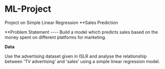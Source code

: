 # ML-Project
Project on Simple Linear Regression 
**Sales Prediction


**Problem Statement ----   Build a model which predicts sales based on the money spent on different platforms for marketing.

**Data**


Use the advertising dataset given in ISLR and analyse the relationship between 'TV advertising' and 'sales' using a simple linear regression model.


